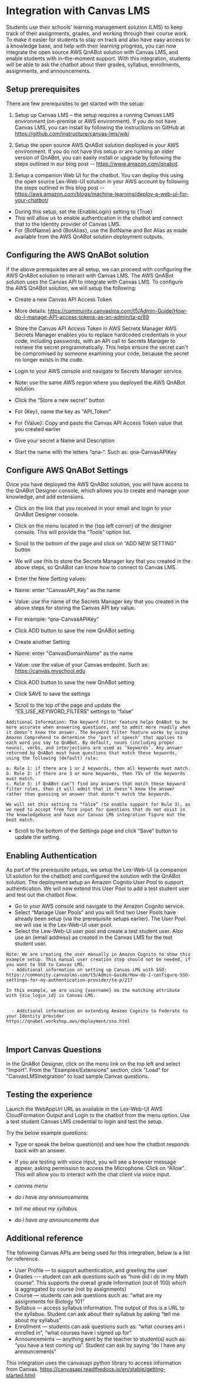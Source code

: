 # Integration with Canvas LMS

Students use their schools' learning management solution (LMS) to keep track of their assignments, grades, and working through their course work. To make it easier for students to stay on track and also have easy access to a knowledge base, and help with their learning progress, you can now integrate the open source AWS QnABot solution with Canvas LMS, and enable students with in-the-moment support. With this integration, students will be able to ask the chatbot about their grades, syllabus, enrollments, assignments, and announcements. 


## Setup prerequisites
There are few prerequisites to get started with the setup: 
1.	Setup up Canvas LMS – the setup requires a running Canvas LMS environment (on-premise or AWS environment). If you do not have Canvas LMS, you can install by following the instructions on GitHub at https://github.com/instructure/canvas-lms/wiki

2.	Setup the open source AWS QnABot solution deployed in your AWS environment. If you do not have this setup or are running an older version of QnABot, you can easily install or upgrade by following the steps outlined in our blog post -- https://www.amazon.com/qnabot.

3.	Setup a companion Web UI for the chatbot. You can deploy this using the open source Lex-Web-UI solution in your AWS account by following the steps outlined in this blog post -- https://aws.amazon.com/blogs/machine-learning/deploy-a-web-ui-for-your-chatbot/ 
  - During this setup, set the {EnableLogin} setting to {True}
  - This will allow us to enable authentication in the chatbot and connect that to the Identity provider of Canvas LMS. 
  - For {BotName} and {BotAlias}, use the BotName and Bot Alias as made available from the AWS QnABot solution deployment outputs. 

## Configuring the AWS QnABot solution
If the above prerequisites are all setup, we can proceed with configuring the AWS QnABot solution to interact with Canvas LMS. The AWS QnABot solution uses the Canvas API to integrate with Canvas LMS. To configure the AWS QnABot solution, we will setup the following: 

  - Create a new Canvas API Access Token
  - More details: https://community.canvaslms.com/t5/Admin-Guide/How-do-I-manage-API-access-tokens-as-an-admin/ta-p/89
 
  - Store the Canvas API Access Token in AWS Secrets Manager
AWS Secrets Manager enables you to replace hardcoded credentials in your code, including passwords, with an API call to Secrets Manager to retrieve the secret programmatically. This helps ensure the secret can't be compromised by someone examining your code, because the secret no longer exists in the code.
  - Login to your AWS console and navigate to Secrets Manager service. 
  - Note: use the same AWS region where you deployed the AWS QnABot solution. 
  - Click the “Store a new secret” button
  - For {Key}, name the key as "API_Token"
  - For {Value}: Copy and paste the Canvas API Access Token value that you created earlier
 
  - Give your secret a Name and Description
  - Start the name with the letters “qna-“. Such as: qna-CanvasAPIKey

##	Configure AWS QnABot Settings
Once you have deployed the AWS QnABot solution, you will have access to the QnABot Designer console, which allows you to create and manage your knowledge, and add extensions.
  - Click on the link that you received in your email and login to your QnABot Designer console.
  - Click on the menu located in the {top left corner} of the designer console. This will provide the “Tools” option list.
  - Scroll to the bottom of the page and click on “ADD NEW SETTING” button
  - We will use this to store the Secrets Manager key that you created in the above steps, so QnABot can know how to connect to Canvas LMS.
  - Enter the New Setting values:
  - Name: enter "CanvasAPI_Key" as the name
  - Value: use the name of the Secrets Manager key that you created in the above steps for storing the Canvas API key value. 
  - For example: “qna-CanvasAPIKey“

  - Click ADD button to save the new QnABot setting
  - Create another Setting
  - Name: enter "CanvasDomainName" as the name
  - Value: use the value of your Canvas endpoint. Such as: https://canvas.myschool.edu
  - Click ADD button to save the new QnABot setting
  - Click SAVE to save the settings

  - Scroll to the top of the page and update the “ES_USE_KEYWORD_FILTERS” settings to “false”

```
Additional Information: The keyword filter feature helps QnABot to be more accurate when answering questions, and to admit more readily when it doesn’t know the answer. The keyword filter feature works by using Amazon Comprehend to determine the ‘part of speech’ that applies to each word you say to QnABot. By default, nouns (including proper nouns), verbs, and interjections are used as ‘keywords’. Any answer returned by QnABot must have questions that match these keywords, using the following (default) rule: 

a. Rule 1: if there are 1 or 2 keywords, then all keywords must match.
b. Rule 2: if there are 3 or more keywords, then 75% of the keywords must match.
c. Rule 3: if QnABot can’t find any answers that match these keyword filter rules, then it will admit that it doesn’t know the answer rather than guessing an answer that doesn’t match the keywords.

We will set this setting to “false” (to enable support for Rule 3), as we need to accept free form input for questions that do not exist in the knowledgebase and have our Canvas LMS integration figure out the best match.
```
  - Scroll to the bottom of the Settings page and click “Save” button to update the setting.



## Enabling Authentication
As part of the prerequisite setups, we setup the Lex-Web-UI (a companion UI solution for the chatbot) and configured the solution with the QnABot solution. The deployment setup an Amazon Cognito User Pool to support authentication. We will now extend this User Pool to add a test student user and test out the chatbot flow. 

  - Go to your AWS console and navigate to the Amazon Cognito service. 
  - Select “Manage User Pools” and you will find two User Pools have already been setup (via the prerequisite setups earlier). The User Pool we will use is the Lex-Web-UI user pool. 
   - Select the Lew-Web-UI user pool and create a test student user. Also use an {email address} as created in the Canvas LMS for the test student user.
```
Note: We are creating the user manually in Amazon Cognito to show this example setup. This manual user creation step should not be needed, if you want to SSO to Canvas LMS. 
  - Additional information on setting up Canvas LMS with SSO: 
https://community.canvaslms.com/t5/Admin-Guide/How-do-I-configure-SSO-settings-for-my-authentication-provider/ta-p/217

In this example, we are using {username} as the matching attribute with {sis_login_id} in Canvas LMS. 


  - Additional information on extending Amazon Cognito to Federate to your Identity provider
https://qnabot.workshop.aws/deployment/sso.html



```


## Import Canvas Questions
In the QnABot Designer, click on the menu link on the top left and select "Import". From the "Examples/Extensions" section, click "Load" for "CanvasLMSInetgration" to load sample Canvas questions. 

## Testing the experience
Launch the WebAppUrl URL as available in the Lex-Web-UI AWS CloudFormation Output and Login to the chatbot from the menu option. Use a test student Canvas LMS credential to login and test the setup. 

Try the below example questions:
  - Type or speak the below question(s) and see how the chatbot responds back with an answer. 
  - If you are testing with voice input, you will see a browser message appear, asking permission to access the Microphone. Click on “Allow”. This will allow you to interact with the chat client via voice input.  


  - *canvas menu*
  - *do i have any announcements*
  - *tell me about my syllabus*
  - *do I have any announcements due*


 
## Additional reference
The following Canvas APIs are being used for this integration, below is a list for reference. 
  - User Profile — to support authentication, and greeting the user
  - Grades --- student can ask questions such as “how did i do in my Math course”. This supports the overall grade information (out of 100) which is aggregated by course (not by assignments)
  - Course — students can ask questions such as: “what are my assignments for Biology 101”
  - Syllabus — access syllabus information. The output of this is a URL to the syllabus. Student can ask about their syllabus by asking “tell me about my syllabus”
  - Enrollment — students can ask questions such as: “what courses am i enrolled in”, “what courses have i signed up for”
  - Announcements — anything sent by the teacher to student(s) such as: “you have a test coming up”. Student can ask by saying “do I have any announcements”

This integration uses the canvasapi python library to access information from Canvas. https://canvasapi.readthedocs.io/en/stable/getting-started.html


